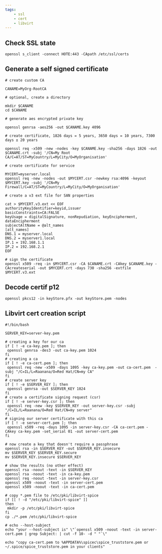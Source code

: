 ```yaml
---
tags:
    - ssl
    - cert
    - libvirt
---
```


## Check SSL state

    openssl s_client -connect HOTE:443 -CApath /etc/ssl/certs


## Generate a self signed certificate

    # create custom CA
    
    CANAME=MyOrg-RootCA
    
    # optional, create a directory
    
    mkdir $CANAME
    cd $CANAME
    
    # generate aes encrypted private key
    
    openssl genrsa -aes256 -out $CANAME.key 4096
    
    # create certificate, 1826 days = 5 years, 3650 days = 10 years, 7300 days ± 20 years
    
    openssl req -x509 -new -nodes -key $CANAME.key -sha256 -days 1826 -out $CANAME.crt -subj '/CN=My Root CA/C=AT/ST=MyCountry/L=MyCity/O=MyOrganisation'
    
    # create certificate for service
    
    MYCERT=myserver.local
    openssl req -new -nodes -out $MYCERT.csr -newkey rsa:4096 -keyout $MYCERT.key -subj '/CN=My Firewall/C=AT/ST=MyCountry/L=MyCity/O=MyOrganisation'
    
    # create a v3 ext file for SAN properties
    
    cat > $MYCERT.v3.ext << EOF
    authorityKeyIdentifier=keyid,issuer
    basicConstraints=CA:FALSE
    keyUsage = digitalSignature, nonRepudiation, keyEncipherment, dataEncipherment
    subjectAltName = @alt_names
    [alt_names]
    DNS.1 = myserver.local
    DNS.2 = myserver1.local
    IP.1 = 192.168.1.1
    IP.2 = 192.168.2.1
    EOF
    
    # sign the certificate
    openssl x509 -req -in $MYCERT.csr -CA $CANAME.crt -CAkey $CANAME.key -CAcreateserial -out $MYCERT.crt -days 730 -sha256 -extfile $MYCERT.v3.ext

## Decode certif p12 

    openssl pkcs12 -in keyStore.pfx -out keyStore.pem -nodes

## Libvirt cert creation script

    #!/bin/bash
    
    SERVER_KEY=server-key.pem
    
    # creating a key for our ca
    if [ ! -e ca-key.pem ]; then
     openssl genrsa -des3 -out ca-key.pem 1024
    fi
    # creating a ca
    if [ ! -e ca-cert.pem ]; then
     openssl req -new -x509 -days 1095 -key ca-key.pem -out ca-cert.pem  -subj "/C=IL/L=Raanana/O=Red Hat/CN=my CA"
    fi
    # create server key
    if [ ! -e $SERVER_KEY ]; then
     openssl genrsa -out $SERVER_KEY 1024
    fi
    # create a certificate signing request (csr)
    if [ ! -e server-key.csr ]; then
     openssl req -new -key $SERVER_KEY -out server-key.csr -subj "/C=IL/L=Raanana/O=Red Hat/CN=my server"
    fi
    # signing our server certificate with this ca
    if [ ! -e server-cert.pem ]; then
     openssl x509 -req -days 1095 -in server-key.csr -CA ca-cert.pem -CAkey ca-key.pem -set_serial 01 -out server-cert.pem
    fi
    
    # now create a key that doesn't require a passphrase
    openssl rsa -in $SERVER_KEY -out $SERVER_KEY.insecure
    mv $SERVER_KEY $SERVER_KEY.secure
    mv $SERVER_KEY.insecure $SERVER_KEY
    
    # show the results (no other effect)
    openssl rsa -noout -text -in $SERVER_KEY
    openssl rsa -noout -text -in ca-key.pem
    openssl req -noout -text -in server-key.csr
    openssl x509 -noout -text -in server-cert.pem
    openssl x509 -noout -text -in ca-cert.pem
    
    # copy *.pem file to /etc/pki/libvirt-spice
    if [[ ! -d "/etc/pki/libvirt-spice" ]] 
    then
     mkdir -p /etc/pki/libvirt-spice
    fi
    cp ./*.pem /etc/pki/libvirt-spice
    
    # echo --host-subject
    echo "your --host-subject is" \"`openssl x509 -noout -text -in server-cert.pem | grep Subject: | cut -f 10- -d " "`\"
    
    echo "copy ca-cert.pem to %APPDATA%\spicec\spice_truststore.pem or ~/.spice/spice_truststore.pem in your clients"
